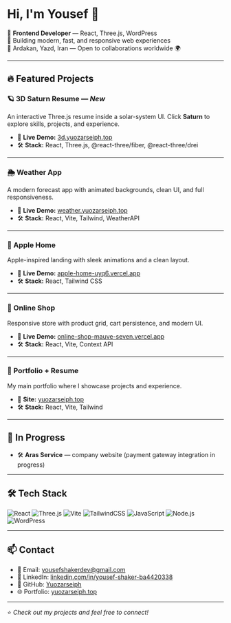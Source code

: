 # Hi, I'm Yousef 👋

🚀 **Frontend Developer** — React, Three.js, WordPress  
🎨 Building modern, fast, and responsive web experiences  
📍 Ardakan, Yazd, Iran — Open to collaborations worldwide 🌍

---

## 🔥 Featured Projects

### 🪐 3D Saturn Resume — *New*
An interactive Three.js resume inside a solar-system UI. Click **Saturn** to explore skills, projects, and experience.  
- 🔗 **Live Demo:** [3d.yuozarseiph.top](https://3d.yuozarseiph.top)  
- 🛠️ **Stack:** React, Three.js, @react-three/fiber, @react-three/drei

---

### 🌦️ Weather App
A modern forecast app with animated backgrounds, clean UI, and full responsiveness.  
- 🔗 **Live Demo:** [weather.yuozarseiph.top](https://weather.yuozarseiph.top)  
- 🛠️ **Stack:** React, Vite, Tailwind, WeatherAPI

---

### 🍏 Apple Home
Apple-inspired landing with sleek animations and a clean layout.  
- 🔗 **Live Demo:** [apple-home-uyq6.vercel.app](https://apple-home-uyq6.vercel.app)  
- 🛠️ **Stack:** React, Tailwind CSS

---

### 🛒 Online Shop
Responsive store with product grid, cart persistence, and modern UI.  
- 🔗 **Live Demo:** [online-shop-mauve-seven.vercel.app](https://online-shop-mauve-seven.vercel.app)  
- 🛠️ **Stack:** React, Vite, Context API

---

### 📝 Portfolio + Resume
My main portfolio where I showcase projects and experience.  
- 🔗 **Site:** [yuozarseiph.top](https://yuozarseiph.top)  
- 🛠️ **Stack:** React, Vite, Tailwind

---

## 🚧 In Progress
- 🛠️ **Aras Service** — company website (payment gateway integration in progress)

---

## 🛠️ Tech Stack

![React](https://img.shields.io/badge/React-18-61DAFB?logo=react&logoColor=white)
![Three.js](https://img.shields.io/badge/Three.js-3D-000000?logo=three.js&logoColor=white)
![Vite](https://img.shields.io/badge/Vite-4-646CFF?logo=vite&logoColor=white)
![TailwindCSS](https://img.shields.io/badge/Tailwind-3-38B2AC?logo=tailwindcss&logoColor=white)
![JavaScript](https://img.shields.io/badge/JavaScript-ES6+-F7DF1E?logo=javascript&logoColor=black)
![Node.js](https://img.shields.io/badge/Node.js-Learning-339933?logo=node.js&logoColor=white)
![WordPress](https://img.shields.io/badge/WordPress-Development-21759B?logo=wordpress&logoColor=white)

---

## 📫 Contact

- 📧 Email: [yousefshakerdev@gmail.com](mailto:yousefshakerdev@gmail.com)  
- 💼 LinkedIn: [linkedin.com/in/yousef-shaker-ba4420338](https://www.linkedin.com/in/yousef-shaker-ba4420338)  
- 🐙 GitHub: [Yuozarseiph](https://github.com/Yuozarseiph)  
- 🌐 Portfolio: [yuozarseiph.top](https://yuozarseiph.top)

---

⭐️ *Check out my projects and feel free to connect!*  
